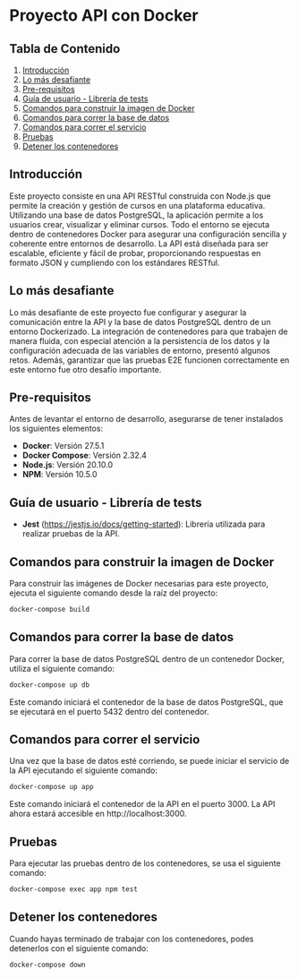# Proyecto API con Docker

## Tabla de Contenido

1. [Introducción](#introducción)
2. [Lo más desafiante](#lo-más-desafiante)
3. [Pre-requisitos](#pre-requisitos)
4. [Guía de usuario - Librería de tests](#guía-de-usuario---librería-de-tests)
5. [Comandos para construir la imagen de Docker](#comandos-para-construir-la-imagen-de-docker)
6. [Comandos para correr la base de datos](#comandos-para-correr-la-base-de-datos)
7. [Comandos para correr el servicio](#comandos-para-correr-el-servicio)
8. [Pruebas](#pruebas)
9. [Detener los contenedores](#detener-los-contenedores)

## Introducción

Este proyecto consiste en una API RESTful construida con Node.js que permite la creación y gestión de cursos en una plataforma educativa. Utilizando una base de datos PostgreSQL, la aplicación permite a los usuarios crear, visualizar y eliminar cursos. Todo el entorno se ejecuta dentro de contenedores Docker para asegurar una configuración sencilla y coherente entre entornos de desarrollo. La API está diseñada para ser escalable, eficiente y fácil de probar, proporcionando respuestas en formato JSON y cumpliendo con los estándares RESTful.

## Lo más desafiante

Lo más desafiante de este proyecto fue configurar y asegurar la comunicación entre la API y la base de datos PostgreSQL dentro de un entorno Dockerizado. La integración de contenedores para que trabajen de manera fluida, con especial atención a la persistencia de los datos y la configuración adecuada de las variables de entorno, presentó algunos retos. Además, garantizar que las pruebas E2E funcionen correctamente en este entorno fue otro desafío importante.

## Pre-requisitos

Antes de levantar el entorno de desarrollo, asegurarse de tener instalados los siguientes elementos:

- **Docker**: Versión 27.5.1
- **Docker Compose**: Versión 2.32.4
- **Node.js**: Versión 20.10.0
- **NPM**: Versión 10.5.0

## Guía de usuario - Librería de tests
- **Jest** (https://jestjs.io/docs/getting-started): Librería utilizada para realizar pruebas de la API.

## Comandos para construir la imagen de Docker

Para construir las imágenes de Docker necesarias para este proyecto, ejecuta el siguiente comando desde la raíz del proyecto:

```bash
docker-compose build
```

## Comandos para correr la base de datos

Para correr la base de datos PostgreSQL dentro de un contenedor Docker, utiliza el siguiente comando:

```bash
docker-compose up db
```
Este comando iniciará el contenedor de la base de datos PostgreSQL, que se ejecutará en el puerto 5432 dentro del contenedor.


## Comandos para correr el servicio

Una vez que la base de datos esté corriendo, se puede iniciar el servicio de la API ejecutando el siguiente comando:

```bash
docker-compose up app
```

Este comando iniciará el contenedor de la API en el puerto 3000. La API ahora estará accesible en http://localhost:3000.

## Pruebas

Para ejecutar las pruebas dentro de los contenedores, se usa el siguiente comando:

```bash
docker-compose exec app npm test
```

## Detener los contenedores

Cuando hayas terminado de trabajar con los contenedores, podes detenerlos con el siguiente comando:

```bash
docker-compose down
```